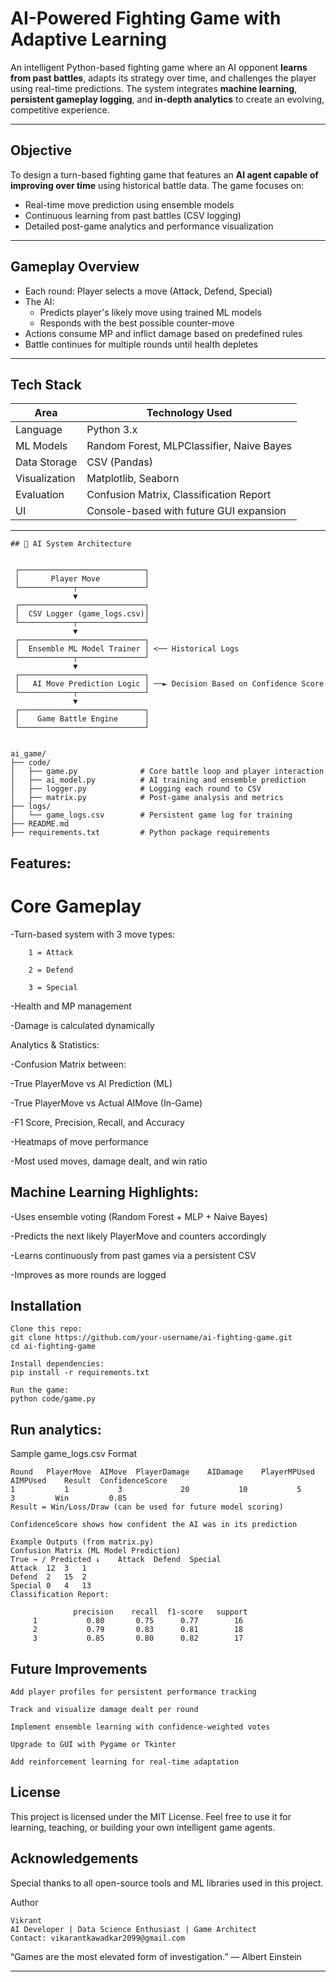 # AI-Powered Fighting Game with Adaptive Learning

An intelligent Python-based fighting game where an AI opponent **learns from past battles**, adapts its strategy over time, and challenges the player using real-time predictions. The system integrates **machine learning**, **persistent gameplay logging**, and **in-depth analytics** to create an evolving, competitive experience.

---

## Objective

To design a turn-based fighting game that features an **AI agent capable of improving over time** using historical battle data. The game focuses on:

- Real-time move prediction using ensemble models
- Continuous learning from past battles (CSV logging)
- Detailed post-game analytics and performance visualization

---

## Gameplay Overview

- Each round: Player selects a move (Attack, Defend, Special)
- The AI:
  - Predicts player's likely move using trained ML models
  - Responds with the best possible counter-move
- Actions consume MP and inflict damage based on predefined rules
- Battle continues for multiple rounds until health depletes

---

## Tech Stack

| Area              | Technology Used                            |
|-------------------|---------------------------------------------|
| Language          | Python 3.x                                  |
| ML Models         | Random Forest, MLPClassifier, Naive Bayes   |
| Data Storage      | CSV (Pandas)                                |
| Visualization     | Matplotlib, Seaborn                         |
| Evaluation        | Confusion Matrix, Classification Report     |
| UI                | Console-based with future GUI expansion     |

---
```
## 🧠 AI System Architecture


 ┌────────────────────────────┐
 │       Player Move          │
 └────────────┬───────────────┘
              ▼
 ┌────────────────────────────┐
 │  CSV Logger (game_logs.csv)│
 └────────────┬───────────────┘
              ▼
 ┌────────────────────────────┐
 │  Ensemble ML Model Trainer │ <── Historical Logs
 └────────────┬───────────────┘
              ▼
 ┌────────────────────────────┐
 │   AI Move Prediction Logic │ ──► Decision Based on Confidence Score
 └────────────┬───────────────┘
              ▼
 ┌────────────────────────────┐
 │    Game Battle Engine      │
 └────────────────────────────┘


ai_game/
├── code/
│   ├── game.py              # Core battle loop and player interaction
│   ├── ai_model.py          # AI training and ensemble prediction
│   ├── logger.py            # Logging each round to CSV
│   ├── matrix.py            # Post-game analysis and metrics
├── logs/
│   └── game_logs.csv        # Persistent game log for training
├── README.md
├── requirements.txt         # Python package requirements

```
## Features:
# Core Gameplay

-Turn-based system with 3 move types:

        1 = Attack

        2 = Defend

        3 = Special

-Health and MP management

-Damage is calculated dynamically

Analytics & Statistics:

-Confusion Matrix between:

-True PlayerMove vs AI Prediction (ML)

-True PlayerMove vs Actual AIMove (In-Game)

-F1 Score, Precision, Recall, and Accuracy

-Heatmaps of move performance

-Most used moves, damage dealt, and win ratio

## Machine Learning Highlights:

-Uses ensemble voting (Random Forest + MLP + Naive Bayes)

-Predicts the next likely PlayerMove and counters accordingly

-Learns continuously from past games via a persistent CSV

-Improves as more rounds are logged

## Installation
```
Clone this repo:
git clone https://github.com/your-username/ai-fighting-game.git
cd ai-fighting-game

Install dependencies:
pip install -r requirements.txt

Run the game:
python code/game.py
```

## Run analytics:

Sample game_logs.csv Format
```
Round	PlayerMove	AIMove	PlayerDamage	AIDamage	PlayerMPUsed	AIMPUsed	Result	ConfidenceScore
1	        1	        3	          20	       10	        5	            3	      Win	      0.85
Result = Win/Loss/Draw (can be used for future model scoring)

ConfidenceScore shows how confident the AI was in its prediction

Example Outputs (from matrix.py)
Confusion Matrix (ML Model Prediction)
True → / Predicted ↓	Attack	Defend	Special
Attack	12	3	1
Defend	2	15	2
Special	0	4	13
Classification Report:

              precision    recall  f1-score   support
     1           0.80       0.75      0.77        16
     2           0.79       0.83      0.81        18
     3           0.85       0.80      0.82        17

```
## Future Improvements

    Add player profiles for persistent performance tracking

    Track and visualize damage dealt per round

    Implement ensemble learning with confidence-weighted votes

    Upgrade to GUI with Pygame or Tkinter

    Add reinforcement learning for real-time adaptation


## License
This project is licensed under the MIT License. Feel free to use it for learning, teaching, or building your own intelligent game agents.

## Acknowledgements
Special thanks to all open-source tools and ML libraries used in this project.

Author
```
Vikrant
AI Developer | Data Science Enthusiast | Game Architect
Contact: vikarantkawadkar2099@gmail.com
```

“Games are the most elevated form of investigation.” — Albert Einstein


---
